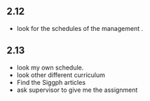 ## 2.12
- look for the schedules of the management .

## 2.13
- look my own schedule.
- look other different curriculum
- Find the Siggph articles
- ask supervisor to give me the assignment
